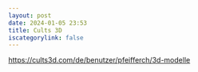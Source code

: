 ```yaml
---
layout: post
date: 2024-01-05 23:53
title: Cults 3D
iscategorylink: false
---
```

https://cults3d.com/de/benutzer/pfeifferch/3d-modelle
